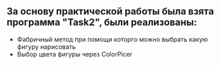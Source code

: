 ## За основу практической работы была взята программа "Task2", были реализованы:
- Фабричный метод при помощи которго можно выбрать какую фигуру нарисовать
- Выбор цвета фигуры через ColorPicer 
